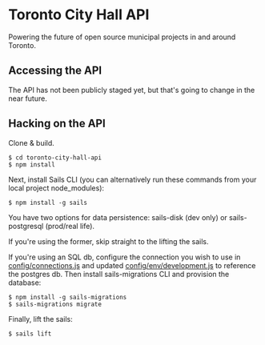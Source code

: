 # Toronto City Hall API

Powering the future of open source municipal projects in and around Toronto.

## Accessing the API ##

The API has not been publicly staged yet, but that's going to change in the near future.

## Hacking on the API ##

Clone & build.

    $ cd toronto-city-hall-api
    $ npm install

Next, install Sails CLI (you can alternatively run these commands from your local project node_modules):

    $ npm install -g sails

You have two options for data persistence: sails-disk (dev only) or sails-postgresql (prod/real life). 

If you're using the former, skip straight to the lifting the sails.

If you're using an SQL db, configure the connection you wish to use in [config/connections.js](https://github.com/designcofounders/toronto-city-hall-api/blob/master/config/connections.js) and updated [config/env/development.js](https://github.com/designcofounders/toronto-city-hall-api/blob/master/config/env/development.js) to reference the postgres db. Then install sails-migrations CLI and provision the database:
```
$ npm install -g sails-migrations
$ sails-migrations migrate
```    

Finally, lift the sails:

    $ sails lift
